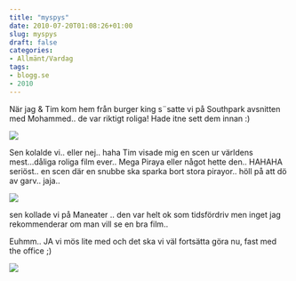 ```yaml
---
title: "myspys"
date: 2010-07-20T01:08:26+01:00
slug: myspys
draft: false
categories:
- Allmänt/Vardag
tags:
- blogg.se
- 2010
---
```

När jag & Tim kom hem från burger king s¨satte vi på Southpark avsnitten med Mohammed.. de var riktigt roliga! Hade itne sett dem innan :)  
  
![](/assets/images/blogg.se/burgerkinglogo_98875185.jpg)  
  
Sen kolalde vi.. eller nej.. haha Tim visade mig en scen ur världens mest...dåliga roliga film ever.. Mega Piraya eller något hette den.. HAHAHA seriöst.. en scen där en snubbe ska sparka bort stora pirayor.. höll på att dö av garv.. jaja..  
  
  
![](/assets/images/blogg.se/mega1_98875240.jpg)  
  
sen kollade vi på Maneater .. den var helt ok som tidsfördriv men inget jag rekommenderar om man vill se en bra film..  
  
Euhmm.. JA vi mös lite med och det ska vi väl fortsätta göra nu, fast med the office ;)  
  
  

![](/assets/images/blogg.se/office-cast-1024x786_98875272.jpg)